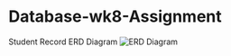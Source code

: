 # Database-wk8-Assignment

Student Record ERD Diagram
![ERD Diagram](https://github.com/user-attachments/assets/71e6fed4-8437-4bd0-b645-5be1056a85c1)
